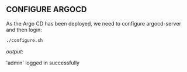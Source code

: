 ## CONFIGURE ARGOCD

As the Argo CD has been deployed, we need to configure argocd-server and then login:

```bash
./configure.sh
```

*output:*

'admin' logged in successfully
